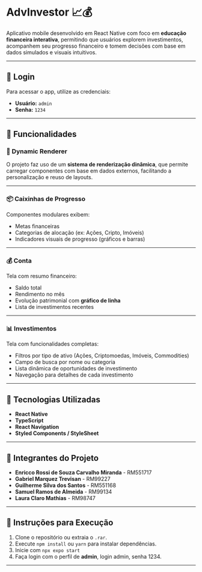 # AdvInvestor 📈💰

Aplicativo mobile desenvolvido em React Native com foco em **educação financeira interativa**, permitindo que usuários explorem investimentos, acompanhem seu progresso financeiro e tomem decisões com base em dados simulados e visuais intuitivos.

---

## 🔐 Login

Para acessar o app, utilize as credenciais:

- **Usuário:** `admin`
- **Senha:** `1234`

---

## 📱 Funcionalidades

### 🔄 Dynamic Renderer
O projeto faz uso de um **sistema de renderização dinâmica**, que permite carregar componentes com base em dados externos, facilitando a personalização e reuso de layouts.

---

### 📦 Caixinhas de Progresso
Componentes modulares exibem:

- Metas financeiras
- Categorias de alocação (ex: Ações, Cripto, Imóveis)
- Indicadores visuais de progresso (gráficos e barras)

---

### 💰 Conta
Tela com resumo financeiro:

- Saldo total
- Rendimento no mês
- Evolução patrimonial com **gráfico de linha**
- Lista de investimentos recentes

---

### 📊 Investimentos
Tela com funcionalidades completas:

- Filtros por tipo de ativo (Ações, Criptomoedas, Imóveis, Commodities)
- Campo de busca por nome ou categoria
- Lista dinâmica de oportunidades de investimento
- Navegação para detalhes de cada investimento

---

## 🚀 Tecnologias Utilizadas

- **React Native**
- **TypeScript**
- **React Navigation**
- **Styled Components / StyleSheet**
---

## 👥 Integrantes do Projeto

- **Enricco Rossi de Souza Carvalho Miranda** - RM551717  
- **Gabriel Marquez Trevisan** - RM99227  
- **Guilherme Silva dos Santos** - RM551168  
- **Samuel Ramos de Almeida** - RM99134  
- **Laura Claro Mathias** - RM98747

---

## 📂 Instruções para Execução

1. Clone o repositório ou extraia o `.rar`.
2. Execute `npm install` ou `yarn` para instalar dependências.
3. Inicie com `npx expo start`
4. Faça login com o perfil de **admin**, login admin, senha 1234.

---